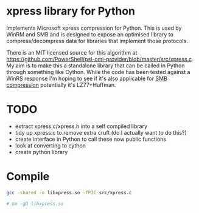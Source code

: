 # xpress library for Python

Implements Microsoft xpress compression for Python.
This is used by WinRM and SMB and is designed to expose an optimised library to compress/decompress data for libraries that implement those protocols.

There is an MIT licensed source for this algorithm at https://github.com/PowerShell/psl-omi-provider/blob/master/src/xpress.c.
My aim is to make this a standalone library that can be called in Python through something like Cython.
While the code has been tested against a WinRS response I'm hoping to see if it's also applicable for [SMB compression](https://docs.microsoft.com/en-us/openspecs/windows_protocols/ms-smb2/78e0c942-ab41-472b-b117-4a95ebe88271) potentially it's LZ77+Huffman.

# TODO

* extract xpress.c/xpress.h into a self compiled library
* tidy up xpress.c to remove extra cruft (do I actually want to do this?)
* create interface in Python to call these now public functions
* look at converting to cython
* create python library


# Compile

```bash
gcc -shared -o libxpress.so -fPIC src/xpress.c

# nm -gD libxpress.so
```
